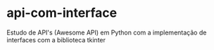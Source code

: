 # api-com-interface
Estudo de API's (Awesome API) em Python com a implementação de interfaces com a biblioteca tkinter
